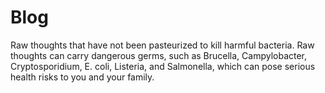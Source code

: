 # Blog

Raw thoughts that have not been pasteurized to kill harmful
bacteria. Raw thoughts can carry dangerous germs, such as Brucella,
Campylobacter, Cryptosporidium, E. coli, Listeria, and Salmonella,
which can pose serious health risks to you and your family.

